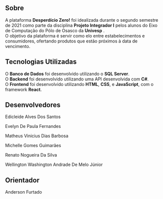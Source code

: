 ## Sobre 

 A plataforma **Desperdício Zero!** foi idealizada durante o segundo semestre de 2021 como parte da disciplina **Projeto Integrador I** pelos alunos do Eixo de Computação do  Pólo de Osasco da **Univesp** .   
O objetivo da plataforma é servir como elo entre estabelecimentos e consumidores, ofertando produtos que estão próximos à data de vencimento.

## Tecnologias Utilizadas

O **Banco de Dados** foi desenvolvido utilizando o **SQL Server**.   
O **Backend** foi desenvolvido utilizando uma API desenvolvida com **C#**.  
O **Frontend** foi desenvolvido utilizando **HTML**, **CSS**, e **JavaScript**, com o framework **React**.  

## Desenvolvedores

<p>Edicleide Alves Dos Santos</p>
<p>Evelyn De Paula Fernandes</p>  				
<p>Matheus Vinicius Dias Barbosa</p>
<p>Michelle Gomes Guimarães</p>
<p>Renato Nogueira Da Silva</p>
<p>Wellington Washington Andrade De Melo Júnior</p>   

## Orientador

Anderson Furtado